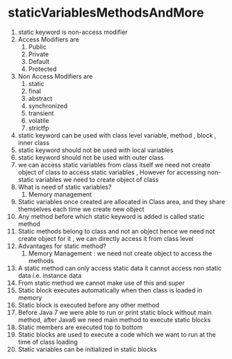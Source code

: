 # staticVariablesMethodsAndMore

1. static keyword is non-access modifier
2. Access Modifiers are
    1. Public
    2. Private
    3. Default
    4. Protected
3. Non Access Modifiers are
    1. static
    2. final
    3. abstract
    4. synchronized
    5. transient
    6. volatile
    7. strictfp
4. static keyword can be used with class level variable, method , block , inner class
5. static keyword should not be used with local variables
6. static keyword should not be used with outer class
7. we can access static variables from class itself we need not create object of class to access static variables ,
   However for accessing non-static variables we need to create object of class
8. What is need of static variables?
    1. Memory management
9. Static variables once created are allocated in Class area, and they share themselves each time we create new object
10. Any method before which static keyword is added is called static method
11. Static methods belong to class and not an object hence we need not create object for it , we can directly access it from class level
12. Advantages for static method?
    1. Memory Management : we need not create object to access the methods
13. A static method can only access static data it cannot access non static data i.e. instance data
14. From static method we cannot make use of this and super
15. Static block executes automatically when then class is loaded in memory
16. Static block is executed before any other method
17. Before Java 7 we were able to run or print static block without main method, after Java6 we need main method to execute static blocks
18. Static members are executed top to bottom
19. Static blocks are used to execute a code which we want to run at the time of class loading
20. Static variables can be initialized in static blocks